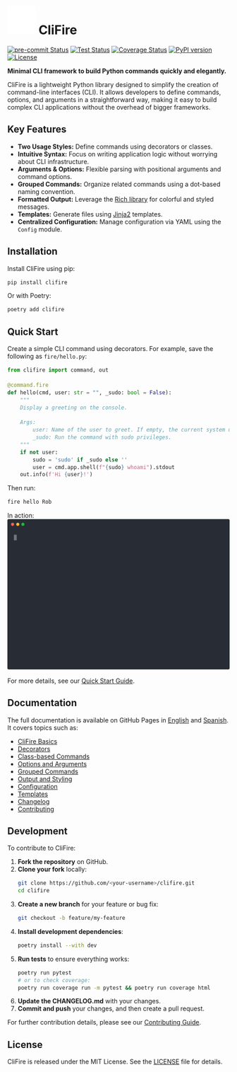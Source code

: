 # ![CliFire Logo](docs/docs/assets/logo-for-readme.svg) CliFire

[![pre-commit Status](https://github.com/rlizana/clifire/actions/workflows/pre-commit.yml/badge.svg)](https://github.com/rlizana/clifire/actions/workflows/pre-commit.yml)
[![Test Status](https://github.com/rlizana/clifire/actions/workflows/test.yml/badge.svg)](https://github.com/rlizana/clifire/actions/workflows/test.yml)
[![Coverage Status](https://coveralls.io/repos/github/rlizana/clifire/badge.svg?branch=main)](https://coveralls.io/github/rlizana/clifire?branch=main)
[![PyPI version](https://badge.fury.io/py/clifire.svg)](https://badge.fury.io/py/clifire)
[![License](https://img.shields.io/badge/License-MIT-blue.svg)](https://opensource.org/licenses/MIT)

**Minimal CLI framework to build Python commands quickly and elegantly.**

CliFire is a lightweight Python library designed to simplify the creation of command-line interfaces (CLI). It allows developers to define commands, options, and arguments in a straightforward way, making it easy to build complex CLI applications without the overhead of bigger frameworks.

## Key Features

- **Two Usage Styles:** Define commands using decorators or classes.
- **Intuitive Syntax:** Focus on writing application logic without worrying about CLI infrastructure.
- **Arguments & Options:** Flexible parsing with positional arguments and command options.
- **Grouped Commands:** Organize related commands using a dot-based naming convention.
- **Formatted Output:** Leverage the [Rich library](https://rich.readthedocs.io/) for colorful and styled messages.
- **Templates:** Generate files using [Jinja2](https://jinja.palletsprojects.com/) templates.
- **Centralized Configuration:** Manage configuration via YAML using the `Config` module.

## Installation

Install CliFire using pip:

```bash
pip install clifire
```

Or with Poetry:

```bash
poetry add clifire
```

## Quick Start

Create a simple CLI command using decorators. For example, save the following as `fire/hello.py`:

```python
from clifire import command, out

@command.fire
def hello(cmd, user: str = "", _sudo: bool = False):
    """
    Display a greeting on the console.

    Args:
        user: Name of the user to greet. If empty, the current system user is used.
        _sudo: Run the command with sudo privileges.
    """
    if not user:
        sudo = 'sudo' if _sudo else ''
        user = cmd.app.shell(f"{sudo} whoami").stdout
    out.info(f'Hi {user}!')
```

Then run:

```bash
fire hello Rob
```

In action:
![Demo](./docs/docs/assets/records/quick_start_hello.svg)


For more details, see our [Quick Start Guide](https://rlizana.github.io/clifire/en/quick-start.md).

## Documentation

The full documentation is available on GitHub Pages in [English](https://rlizana.github.io/clifire/en) and [Spanish](https://rlizana.github.io/clifire/es/es). It covers topics such as:

- [CliFire Basics](https://rlizana.github.io/clifire/en/user-guide/basics)
- [Decorators](https://rlizana.github.io/clifire/en/user-guide/decorators)
- [Class-based Commands](https://rlizana.github.io/clifire/en/user-guide/classes)
- [Options and Arguments](https://rlizana.github.io/clifire/en/user-guide/options-arguments)
- [Grouped Commands](https://rlizana.github.io/clifire/en/user-guide/grouped-commands)
- [Output and Styling](https://rlizana.github.io/clifire/en/user-guide/output)
- [Configuration](https://rlizana.github.io/clifire/en/user-guide/config)
- [Templates](https://rlizana.github.io/clifire/en/user-guide/templates)
- [Changelog](https://rlizana.github.io/clifire/en/changelog)
- [Contributing](https://rlizana.github.io/clifire/en/contributing)

## Development

To contribute to CliFire:

1. **Fork the repository** on GitHub.
2. **Clone your fork** locally:
   ```bash
   git clone https://github.com/<your-username>/clifire.git
   cd clifire
   ```
3. **Create a new branch** for your feature or bug fix:
   ```bash
   git checkout -b feature/my-feature
   ```
4. **Install development dependencies**:
   ```bash
   poetry install --with dev
   ```
5. **Run tests** to ensure everything works:
   ```bash
   poetry run pytest
   # or to check coverage:
   poetry run coverage run -m pytest && poetry run coverage html
   ```
6. **Update the CHANGELOG.md** with your changes.
7. **Commit and push** your changes, and then create a pull request.

For further contribution details, please see our [Contributing Guide](https://rlizana.github.io/clifire/en/contributing.md).

## License

CliFire is released under the MIT License. See the [LICENSE](https://opensource.org/licenses/MIT) file for details.
